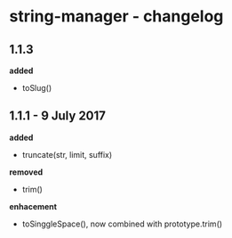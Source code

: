 # string-manager - changelog

## 1.1.3
**added**
- toSlug()

## 1.1.1 - 9 July 2017
**added**
- truncate(str, limit, suffix)

**removed** 
- trim()

**enhacement**
- toSinggleSpace(), now combined with prototype.trim()
